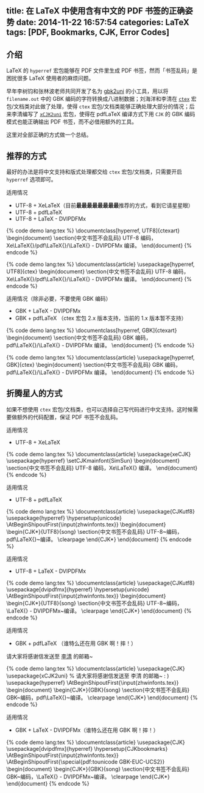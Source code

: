 title: 在 LaTeX 中使用含有中文的 PDF 书签的正确姿势
date: 2014-11-22 16:57:54
categories: LaTeX
tags: [PDF, Bookmarks, CJK, Error Codes]
---

## 介绍

LaTeX 的 `hyperref` 宏包能够在 PDF 文件里生成 PDF 书签，然而「书签乱码」是困扰很多 LaTeX 使用者的麻烦问题。

早年李树钧和张林波老师共同开发了名为 [gbk2uni][dlgbk2uni] 的小工具，用以将 `filename.out` 中的 GBK 编码的字符转换成八进制数据；刘海洋和李清在 [`ctex`][ctex-kit] 宏包/文档类对此做了处理，使得 `ctex` 宏包/文档类能够正确处理大部分的情况；后来李清编写了 [`xCJK2uni`][ctan-xcjk2uni] 宏包，使得在 pdfLaTeX 编译方式下用 `CJK` 的 GBK 编码模式也能正确输出 PDF 书签，而不必借用额外的工具。

这里对全部正确的方式做一个总结。

<!--more-->

## 推荐的方式

最好的办法是将中文支持和版式处理都交给 `ctex` 宏包/文档类，只需要开启 `hyperref` 选项即可。

适用情况

* UTF-8 + XeLaTeX（目前**最最最最最最最最**推荐的方式，看到它请星星眼）
* UTF-8 + pdfLaTeX
* UTF-8 + LaTeX - DVIPDFMx

{% code demo lang:tex %}
\documentclass[hyperref, UTF8]{ctexart}
\begin{document}
\section{中文书签不会乱码}
UTF-8 编码，Xe\LaTeX{}/pdf\LaTeX{}/\LaTeX{} - DVIPDFMx 编译。
\end{document}
{% endcode %}

{% code demo lang:tex %}
\documentclass{article}
\usepackage[hyperref, UTF8]{ctex}
\begin{document}
\section{中文书签不会乱码}
UTF-8 编码，Xe\LaTeX{}/pdf\LaTeX{}/\LaTeX{} - DVIPDFMx 编译。
\end{document}
{% endcode %}

适用情况（除非必要，不要使用 GBK 编码）

* GBK + LaTeX - DVIPDFMx
* GBK + pdfLaTeX （ctex 宏包 2.x 版本支持，当前的 1.x 版本暂不支持）

{% code demo lang:tex %}
\documentclass[hyperref, GBK]{ctexart}
\begin{document}
\section{中文书签不会乱码}
GBK 编码，pdf\LaTeX{}/\LaTeX{} - DVIPDFMx 编译。
\end{document}
{% endcode %}

{% code demo lang:tex %}
\documentclass{article}
\usepackage[hyperref, GBK]{ctex}
\begin{document}
\section{中文书签不会乱码}
GBK 编码，pdf\LaTeX{}/\LaTeX{} - DVIPDFMx 编译。
\end{document}
{% endcode %}

## 折腾星人的方式

如果不想使用 `ctex` 宏包/文档类，也可以选择自己写代码进行中文支持。这时候需要做额外的代码配置，保证 PDF 书签不会乱码。

适用情况

* UTF-8 + XeLaTeX

{% code demo lang:tex %}
\documentclass{article}
\usepackage{xeCJK}
\usepackage{hyperref}
\setCJKmainfont{SimSun}
\begin{document}
\section{中文书签不会乱码}
UTF-8 编码，Xe\LaTeX{} 编译。
\end{document}
{% endcode %}

适用情况

* UTF-8 + pdfLaTeX

{% code demo lang:tex %}
\documentclass{article}
\usepackage{CJKutf8}
\usepackage{hyperref}
\hypersetup{unicode}
\AtBeginShipoutFirst{\input{zhwinfonts.tex}}
\begin{document}
\begin{CJK*}{UTF8}{song}
\section{中文书签不会乱码}
UTF-8~编码，pdf\LaTeX{}~编译。
\clearpage
\end{CJK*}
\end{document}
{% endcode %}

适用情况

* UTF-8 + LaTeX - DVIPDFMx

{% code demo lang:tex %}
\documentclass{article}
\usepackage{CJKutf8}
\usepackage[dvipdfmx]{hyperref}
\hypersetup{unicode}
\AtBeginShipoutFirst{\input{zhwinfonts.tex}}
\begin{document}
\begin{CJK*}{UTF8}{song}
\section{中文书签不会乱码}
UTF-8~编码，\LaTeX{} - DVIPDFMx~编译。
\clearpage
\end{CJK*}
\end{document}
{% endcode %}

适用情况

* GBK + pdfLaTeX （谁特么还在用 GBK 啊！摔！）

请大家将感谢信发送至 [李清][liqing] 的邮箱~

{% code demo lang:tex %}
\documentclass{article}
\usepackage{CJK}
\usepackage{xCJK2uni} % 请大家将感谢信发送至 李清 的邮箱~ : )
\usepackage{hyperref}
\AtBeginShipoutFirst{\input{zhwinfonts.tex}}
\begin{document}
\begin{CJK*}{GBK}{song}
\section{中文书签不会乱码}
GBK~编码，pdf\LaTeX{}~编译。
\clearpage
\end{CJK*}
\end{document}
{% endcode %}

适用情况

* GBK + LaTeX - DVIPDFMx（谁特么还在用 GBK 啊！摔！）

{% code demo lang:tex %}
\documentclass{article}
\usepackage{CJK}
\usepackage[dvipdfmx]{hyperref}
\hypersetup{CJKbookmarks}
\AtBeginShipoutFirst{\input{zhwinfonts.tex}}
\AtBeginShipoutFirst{\special{pdf:tounicode GBK-EUC-UCS2}}
\begin{document}
\begin{CJK*}{GBK}{song}
\section{中文书签不会乱码}
GBK~编码，\LaTeX{} - DVIPDFMx~编译。
\clearpage
\end{CJK*}
\end{document}
{% endcode %}




[dlgbk2uni]: http://www.hooklee.com/tex/gbk2uni.zip
[ctex-kit]: https://code.google.com/p/ctex-kit/
[ctan-xcjk2uni]: http://www.ctan.org/pkg/xcjk2uni
[liqing]: http://www.zhihu.com/people/qinglee
